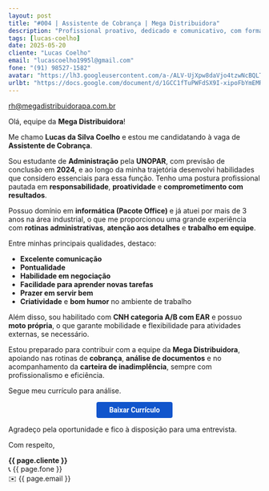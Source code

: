 ```yaml
---
layout: post
title: "#004 | Assistente de Cobrança | Mega Distribuidora"
description: "Profissional proativo, dedicado e comunicativo, com formação em Administração e experiência em produção e setor administrativo."
tags: [lucas-coelho]
date: 2025-05-20
cliente: "Lucas Coelho"
email: "lucascoelho1995l@gmail.com"
fone: "(91) 98527-1582"
avatar: "https://lh3.googleusercontent.com/a-/ALV-UjXpw8daVjo4tzwNcBQLTYZhzQ7xDQGc4Fifteyjd5WwvB2LYF7vbQ=s240-p-k-no"
urlbt: "https://docs.google.com/document/d/1GCC1fTuPWFdSX9I-xipoFbYmEMR12bgkTZTJlkiJFjk/edit?usp=sharing"
---
```

rh@megadistribuidorapa.com.br

Olá, equipe da **Mega Distribuidora**!

Me chamo **Lucas da Silva Coelho** e estou me candidatando à vaga de **Assistente de Cobrança**.

Sou estudante de **Administração** pela **UNOPAR**, com previsão de conclusão em **2024**, e ao longo da minha trajetória desenvolvi habilidades que considero essenciais para essa função. Tenho uma postura profissional pautada em **responsabilidade**, **proatividade** e **comprometimento com resultados**.

Possuo domínio em **informática (Pacote Office)** e já atuei por mais de 3 anos na área industrial, o que me proporcionou uma grande experiência com **rotinas administrativas**, **atenção aos detalhes** e **trabalho em equipe**.

Entre minhas principais qualidades, destaco:

* **Excelente comunicação**
* **Pontualidade**
* **Habilidade em negociação**
* **Facilidade para aprender novas tarefas**
* **Prazer em servir bem**
* **Criatividade** e **bom humor** no ambiente de trabalho

Além disso, sou habilitado com **CNH categoria A/B com EAR** e possuo **moto própria**, o que garante mobilidade e flexibilidade para atividades externas, se necessário.

Estou preparado para contribuir com a equipe da **Mega Distribuidora**, apoiando nas rotinas de **cobrança**, **análise de documentos** e no acompanhamento da **carteira de inadimplência**, sempre com profissionalismo e eficiência.

Segue meu currículo para análise.


<center><a href="{{ page.urlbt }}" class="btn" style="display: inline-block;padding: 8px 25px;color: white;font-size: 14px;text-decoration: none;border-radius: 4px;text-align: center;cursor: pointer;display: inline-block;font-weight: 700;font-family: 'Roboto', Tahoma, Verdana, Segoe, sans-serif;background-color: #15c;">Baixar Currículo</a></center>

Agradeço pela oportunidade e fico à disposição para uma entrevista.


Com respeito,  

**{{ page.cliente }}**<br>
📞 {{ page.fone }}<br>
✉️ {{ page.email }}
